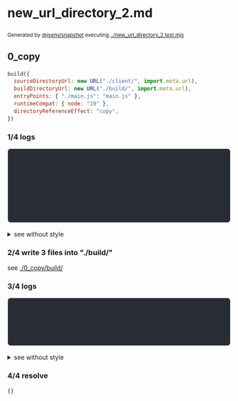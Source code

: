 # new_url_directory_2.md

<sub>
  Generated by <a href="https://github.com/jsenv/core/tree/main/packages/independent/snapshot">@jsenv/snapshot</a> executing <a href="../new_url_directory_2.test.mjs">../new_url_directory_2.test.mjs</a>
</sub>

## 0_copy

```js
build({
  sourceDirectoryUrl: new URL("./client/", import.meta.url),
  buildDirectoryUrl: new URL("./build/", import.meta.url),
  entryPoints: { "./main.js": "main.js" },
  runtimeCompat: { node: "19" },
  directoryReferenceEffect: "copy",
})
```

### 1/4 logs

![img](0_copy/log_group.svg)

<details>
  <summary>see without style</summary>

```console

build "./main.js"
⠋ generate source graph
✔ generate source graph (done in <X> second)
⠋ bundle "js_module"
✔ bundle "js_module" (done in <X> second)
⠋ generate build graph
✔ generate build graph (done in <X> second)
⠋ write files in build directory

```

</details>


### 2/4 write 3 files into "./build/"

see [./0_copy/build/](./0_copy/build/)

### 3/4 logs

![img](0_copy/log_group_1.svg)

<details>
  <summary>see without style</summary>

```console
✔ write files in build directory (done in <X> second)
--- build files ---  
- js   : 3 (150 B / 82 %)
- other: 2 (34 B / 18 %)
- total: 5 (184 B / 100 %)
--------------------
```

</details>


### 4/4 resolve

```js
{}
```